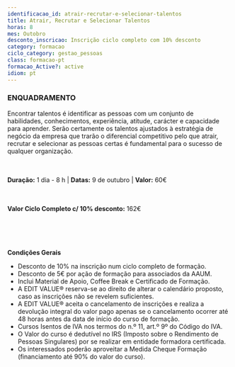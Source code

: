 ```yaml
---
identificacao_id: atrair-recrutar-e-selecionar-talentos
title: Atrair, Recrutar e Selecionar Talentos
horas: 8
mes: Outobro
desconto_inscricao: Inscrição ciclo completo com 10% desconto
category: formacao
ciclo_category: gestao_pessoas
class: formacao-pt
formacao_Active?: active
idiom: pt
---
```



### **ENQUADRAMENTO**
Encontrar talentos é identificar as pessoas com um conjunto de habilidades, conhecimentos, experiência, atitude, carácter e capacidade para aprender. Serão certamente os talentos ajustados à estratégia de negócio da empresa que trarão o diferencial competitivo pelo que atrair, recrutar e selecionar as pessoas certas é fundamental para o sucesso de qualquer organização.<br><br><br>

 

**Duração:** 1 dia - 8 h | **Datas:** 9 de outubro | **Valor:** 60€<br><br><br>

 

**Valor Ciclo Completo c/ 10% desconto:** 162€<br><br><br><br><br>

**Condições Gerais**

+ Desconto de 10% na inscrição num ciclo completo de formação.
+ Desconto de 5€ por ação de formação para associados da AAUM.
+ Inclui Material de Apoio, Coffee Break e Certificado de Formação.
+ A EDIT VALUE® reserva-se ao direito de alterar o calendário proposto, caso as inscrições não se revelem suficientes.
+ A EDIT VALUE® aceita o cancelamento de inscrições e realiza a devolução integral do valor pago apenas se o cancelamento ocorrer até 48 horas antes da data de início do curso de formação.
+ Cursos Isentos de IVA nos termos do n.º 11, art.º 9º do Código do IVA.
+ O Valor do curso é dedutível no IRS (Imposto sobre o Rendimento de Pessoas Singulares) por se realizar em entidade formadora certificada.
+ Os interessados poderão aproveitar a Medida Cheque Formação (financiamento até 90% do valor do curso).